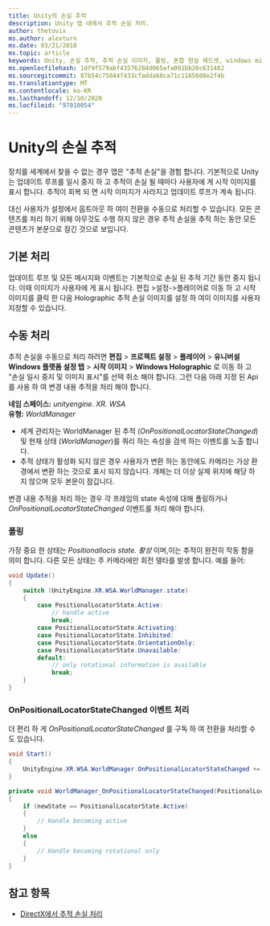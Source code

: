 ```yaml
---
title: Unity의 손실 추적
description: Unity 앱 내에서 추적 손실 처리.
author: thetuvix
ms.author: alexturn
ms.date: 03/21/2018
ms.topic: article
keywords: Unity, 손실 추적, 추적 손실 이미지, 폴링, 혼합 현실 헤드셋, windows mixed reality 헤드셋, 가상 현실 헤드셋
ms.openlocfilehash: 1df9f579abf43576284d065afa091bb26c631482
ms.sourcegitcommit: 87b54c75044f433cfadda68ca71c1165608e2f4b
ms.translationtype: MT
ms.contentlocale: ko-KR
ms.lasthandoff: 12/10/2020
ms.locfileid: "97010054"
---
```

# <a name="tracking-loss-in-unity"></a>Unity의 손실 추적

장치를 세계에서 찾을 수 없는 경우 앱은 "추적 손실"을 경험 합니다. 기본적으로 Unity는 업데이트 루프를 일시 중지 하 고 추적이 손실 될 때마다 사용자에 게 시작 이미지를 표시 합니다. 추적이 회복 되 면 시작 이미지가 사라지고 업데이트 루프가 계속 됩니다.

대신 사용자가 설정에서 옵트아웃 하 여이 전환을 수동으로 처리할 수 있습니다. 모든 콘텐츠를 처리 하기 위해 아무것도 수행 하지 않은 경우 추적 손실을 추적 하는 동안 모든 콘텐츠가 본문으로 잠긴 것으로 보입니다.

## <a name="default-handling"></a>기본 처리

업데이트 루프 및 모든 메시지와 이벤트는 기본적으로 손실 된 추적 기간 동안 중지 됩니다. 이때 이미지가 사용자에 게 표시 됩니다. 편집 >설정->플레이어로 이동 하 고 시작 이미지를 클릭 한 다음 Holographic 추적 손실 이미지를 설정 하 여이 이미지를 사용자 지정할 수 있습니다.

## <a name="manual-handling"></a>수동 처리

추적 손실을 수동으로 처리 하려면 **편집**  >  **프로젝트 설정**  >  **플레이어**  >  **유니버설 Windows 플랫폼 설정 탭**  >  **시작 이미지**  >  **Windows Holographic** 로 이동 하 고 "손실 일시 중지 및 이미지 표시"를 선택 취소 해야 합니다. 그런 다음 아래 지정 된 Api를 사용 하 여 변경 내용 추적을 처리 해야 합니다.

**네임 스페이스:** *unityengine. XR. WSA*<br>
**유형:** *WorldManager*

* 세계 관리자는 WorldManager 된 추적 (*OnPositionalLocatorStateChanged*) 및 현재 상태 (*WorldManager*)를 쿼리 하는 속성을 검색 하는 이벤트를 노출 합니다.
* 추적 상태가 활성화 되지 않은 경우 사용자가 변환 하는 동안에도 카메라는 가상 환경에서 변환 하는 것으로 표시 되지 않습니다. 개체는 더 이상 실제 위치에 해당 하지 않으며 모두 본문이 잠깁니다.

변경 내용 추적을 처리 하는 경우 각 프레임의 state 속성에 대해 폴링하거나 *OnPositionalLocatorStateChanged* 이벤트를 처리 해야 합니다.

### <a name="polling"></a>폴링

가장 중요 한 상태는 *Positionallocis state. 활성* 이며,이는 추적이 완전히 작동 함을 의미 합니다. 다른 모든 상태는 주 카메라에만 회전 델타를 발생 합니다. 예를 들어:

```cs
void Update()
{
    switch (UnityEngine.XR.WSA.WorldManager.state)
    {
        case PositionalLocatorState.Active:
            // handle active
            break;
        case PositionalLocatorState.Activating:
        case PositionalLocatorState.Inhibited:
        case PositionalLocatorState.OrientationOnly:
        case PositionalLocatorState.Unavailable:
        default:
            // only rotational information is available
            break;
    }
}
```

### <a name="handling-the-onpositionallocatorstatechanged-event"></a>OnPositionalLocatorStateChanged 이벤트 처리

더 편리 하 게 *OnPositionalLocatorStateChanged* 를 구독 하 여 전환을 처리할 수도 있습니다.

```cs
void Start()
{
    UnityEngine.XR.WSA.WorldManager.OnPositionalLocatorStateChanged += WorldManager_OnPositionalLocatorStateChanged;
}

private void WorldManager_OnPositionalLocatorStateChanged(PositionalLocatorState oldState, PositionalLocatorState newState)
{
    if (newState == PositionalLocatorState.Active)
    {
        // Handle becoming active
    }
    else
    {
        // Handle becoming rotational only
    }
}
```

## <a name="see-also"></a>참고 항목
* [DirectX에서 추적 손실 처리](../native/coordinate-systems-in-directx.md#handling-tracking-loss)
